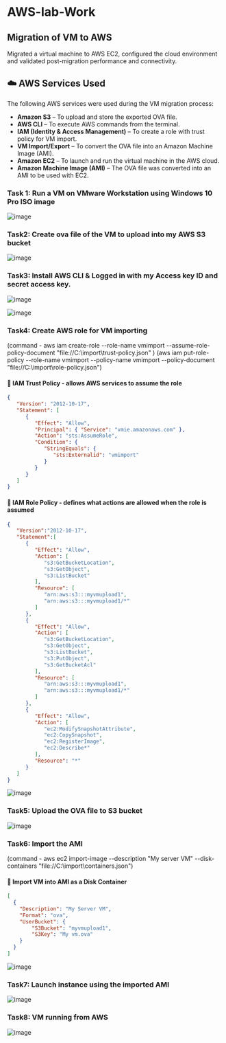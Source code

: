 # AWS-lab-Work


## Migration of VM to AWS
Migrated a virtual machine to AWS EC2, configured the cloud environment and validated post-migration performance and connectivity.


## ☁️ AWS Services Used

The following AWS services were used during the VM migration process:

- **Amazon S3** – To upload and store the exported OVA file.
- **AWS CLI** – To execute AWS commands from the terminal.
- **IAM (Identity & Access Management)** – To create a role with trust policy for VM import.
- **VM Import/Export** – To convert the OVA file into an Amazon Machine Image (AMI).
- **Amazon EC2** – To launch and run the virtual machine in the AWS cloud.
- **Amazon Machine Image (AMI)** – The OVA file was converted into an AMI to be used with EC2.

### Task 1: Run a VM on VMware Workstation using Windows 10 Pro ISO image

![image](https://github.com/user-attachments/assets/ac0add1d-fb88-444c-8d56-e00e244dddaf)



### Task2: Create ova file of the VM to upload into my AWS S3 bucket


 ![image](https://github.com/user-attachments/assets/c5602504-39c8-4797-8efe-794dab426e9c)



### Task3: Install AWS CLI & Logged in with my Access key ID and secret access key.

![image](https://github.com/user-attachments/assets/83f2c818-3f9b-42c4-99d7-6fde9348e24d)


![image](https://github.com/user-attachments/assets/d4556a92-9146-4b38-ab37-e8f0e2825a12)
 

### Task4: Create AWS role for VM importing 
(command - aws iam create-role --role-name vmimport --assume-role-policy-document "file://C:\import\trust-policy.json" )
(aws iam put-role-policy --role-name vmimport --policy-name vmimport --policy-document "file://C:\import\role-policy.json")

####  🔐 IAM Trust Policy - allows AWS services to assume the role
 
```json
{
   "Version": "2012-10-17",
   "Statement": [
      {
         "Effect": "Allow",
         "Principal": { "Service": "vmie.amazonaws.com" },
         "Action": "sts:AssumeRole",
         "Condition": {
            "StringEquals": {
               "sts:Externalid": "vmimport"
            }
         }
      }
   ]
}
```

####  🔐 IAM Role Policy - defines what actions are allowed when the role is assumed

```json
{
   "Version":"2012-10-17",
   "Statement":[
      {
         "Effect": "Allow",
         "Action": [
            "s3:GetBucketLocation",
            "s3:GetObject",
            "s3:ListBucket" 
         ],
         "Resource": [
            "arn:aws:s3:::myvmupload1",
            "arn:aws:s3:::myvmupload1/*"
         ]
      },
      {
         "Effect": "Allow",
         "Action": [
            "s3:GetBucketLocation",
            "s3:GetObject",
            "s3:ListBucket",
            "s3:PutObject",
            "s3:GetBucketAcl"
         ],
         "Resource": [
            "arn:aws:s3:::myvmupload1",
            "arn:aws:s3:::myvmupload1/*"
         ]
      },
      {
         "Effect": "Allow",
         "Action": [
            "ec2:ModifySnapshotAttribute",
            "ec2:CopySnapshot",
            "ec2:RegisterImage",
            "ec2:Describe*"
         ],
         "Resource": "*"
      }
   ]
}
```

![image](https://github.com/user-attachments/assets/4b59b616-384a-4b14-a98a-735e0b7b10d9)
 



### Task5: Upload the OVA file to S3 bucket

![image](https://github.com/user-attachments/assets/683955a5-3d24-4c08-a28e-a1c33a35c1f5)
 


### Task6: Import the AMI 
(command - aws ec2 import-image --description "My server VM" --disk-containers "file://C:\import\containers.json")


####  🔐 Import VM into AMI as a Disk Container
```json
[
  {
    "Description": "My Server VM",
    "Format": "ova",
    "UserBucket": {
        "S3Bucket": "myvmupload1",
        "S3Key": "My vm.ova"
    }
  }
]
```


![image](https://github.com/user-attachments/assets/e155f625-50ec-44f5-a3de-01785d7237dd)


 
### Task7: Launch instance using the imported AMI

![image](https://github.com/user-attachments/assets/219b3fa2-4af1-4ae8-9747-f6ffd7f5d8fb)

 

### Task8: VM running from AWS

 ![image](https://github.com/user-attachments/assets/4dd73040-7b05-4f6d-8221-890a0c952f3e)



